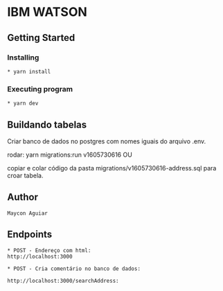 # IBM WATSON

## Getting Started

### Installing

    * yarn install

### Executing program

    * yarn dev

## Buildando tabelas

Criar banco de dados no postgres com nomes iguais do arquivo .env.

rodar: yarn migrations:run v1605730616 OU

copiar e colar código da pasta migrations/v1605730616-address.sql para croar tabela.

## Author

    Maycon Aguiar 

## Endpoints

    * POST - Endereço com html:
    http://localhost:3000

    * POST - Cria comentário no banco de dados:

    http://localhost:3000/searchAddress:

    